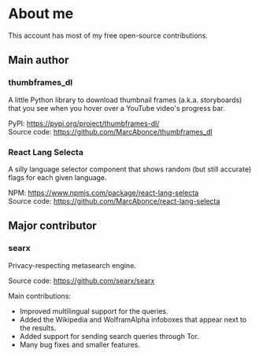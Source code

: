 # About me

This account has most of my free open-source contributions.

## Main author

### thumbframes_dl

A little Python library to download thumbnail frames (a.k.a. storyboards) that you see when you hover over a YouTube video's progress bar.

PyPI: https://pypi.org/project/thumbframes-dl/  
Source code: https://github.com/MarcAbonce/thumbframes_dl

### React Lang Selecta

A silly language selector component that shows random (but still accurate) flags for each given language.

NPM: https://www.npmjs.com/package/react-lang-selecta  
Source code: https://github.com/MarcAbonce/react-lang-selecta

## Major contributor

### searx
Privacy-respecting metasearch engine.

Source code: https://github.com/searx/searx

Main contributions:
 * Improved multilingual support for the queries.
 * Added the Wikipedia and WolframAlpha infoboxes that appear next to the results.
 * Added support for sending search queries through Tor.
 * Many bug fixes and smaller features.
